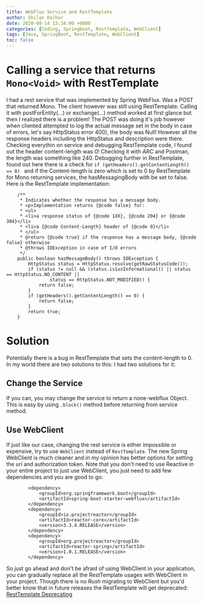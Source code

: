 ```yaml
---
title: WebFlux Service and RestTemplate
author: Shilan Kalhor
date: 2020-08-14 15:34:00 +0800
categories: [Coding, Springboot, RestTemplate, WebClient]
tags: [Java, SpringBoot, RestTemplate, WebClient]
toc: false
---
```


# Calling a service that returns `Mono<Void>` with RestTemplate
I had a rest service that was implemented by Spring WebFlux. Was a POST that returned Mono<Void>.
The client however was still using RestTemplate.
Calling it with postForEntity(...) or exchange(...) method worked at first glance but then I realized there is a problem!
The POST was doing it's job however when cliented attempted to log the actual message set in the body in case of errors, let's say HttpStatus error 400), the body was Null!
	However all the response headers including the HttpStatus and description were there.
Checking everythin on service and debugging RestTemplate code, I found out the header content-length was 0! Checking it with ARC and Postman, the length was something like 240.
	Debugging further in RestTemplate, found out here there is a check for `if (getHeaders().getContentLength() == 0) ` and if the Content-length is zero which is set to 0 by RestTemplate for Mono<Void> returning services, the hasMessagingBody with be set to false.
	Here is the RestTemplate implementation:
	
```
	/**
	 * Indicates whether the response has a message body.
	 * <p>Implementation returns {@code false} for:
	 * <ul>
	 * <li>a response status of {@code 1XX}, {@code 204} or {@code 304}</li>
	 * <li>a {@code Content-Length} header of {@code 0}</li>
	 * </ul>
	 * @return {@code true} if the response has a message body, {@code false} otherwise
	 * @throws IOException in case of I/O errors
	 */
	public boolean hasMessageBody() throws IOException {
		HttpStatus status = HttpStatus.resolve(getRawStatusCode());
		if (status != null && (status.is1xxInformational() || status == HttpStatus.NO_CONTENT ||
				status == HttpStatus.NOT_MODIFIED)) {
			return false;
		}
		if (getHeaders().getContentLength() == 0) {
			return false;
		}
		return true;
	}
```
# Solution
Potentially there is a bug in RestTemplate that sets the content-length to 0. In my world there are two solutions to this:
I had two solutions for it:

## Change the Service
If you can, you may change the service to return a none-webflux Object. This is easy by using `.block()` method before returning from service method.
## Use WebClient
If just like our case, changing the rest service is either impossible or expensive, try to use `WebClient` instead of `RestTemplate`.
The new Spring WebClient is much cleaner and in my opinion has better options for setting the uri and authorization token.
Note that you don't need to use Reactive in your entire project to just use WebClient, you just need to add few dependencies and you are good to go:

```
        <dependency>
            <groupId>org.springframework.boot</groupId>
            <artifactId>spring-boot-starter-webflux</artifactId>
        </dependency>
        <dependency>
            <groupId>io.projectreactor</groupId>
            <artifactId>reactor-core</artifactId>
            <version>3.3.4.RELEASE</version>
        </dependency>
        <dependency>
            <groupId>org.projectreactor</groupId>
            <artifactId>reactor-spring</artifactId>
            <version>1.0.1.RELEASE</version>
        </dependency>
```
So just go ahead and don't be afraid of using WebClient in your application, you can gradually replace all the RestTemplate usages with WebClient in your project.
Though there is no *Rush* migrating to WebClient but you'd better know that in future releases the RestTemplate will get deprecated:
[RestTemplate Deprecating](https://github.com/spring-guides/gs-consuming-rest/issues/28)
